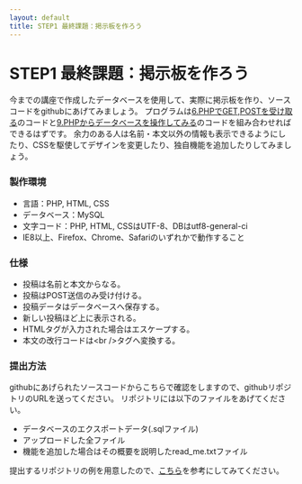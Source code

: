 ```yaml
---
layout: default
title: STEP1 最終課題：掲示板を作ろう
---
```

# STEP1 最終課題：掲示板を作ろう

今までの講座で作成したデータベースを使用して、実際に掲示板を作り、ソースコードをgithubにあげてみましょう。
プログラムは[6.PHPでGET,POSTを受け取る](6.html)のコードと[9.PHPからデータベースを操作してみる](9.html)のコードを組み合わせればできるはずです。
余力のある人は名前・本文以外の情報も表示できるようにしたり、CSSを駆使してデザインを変更したり、独自機能を追加したりしてみましょう。


### 製作環境

* 言語：PHP, HTML, CSS
* データベース：MySQL
* 文字コード：PHP, HTML, CSSはUTF-8、DBはutf8-general-ci
* IE8以上、Firefox、Chrome、Safariのいずれかで動作すること

### 仕様

* 投稿は名前と本文からなる。
* 投稿はPOST送信のみ受け付ける。
* 投稿データはデータベースへ保存する。
* 新しい投稿ほど上に表示される。
* HTMLタグが入力された場合はエスケープする。
* 本文の改行コードは&lt;br /&gt;タグへ変換する。

### 提出方法

githubにあげられたソースコードからこちらで確認をしますので、githubリポジトリのURLを送ってください。
リポジトリには以下のファイルをあげてください。


* データベースのエクスポートデータ(.sqlファイル)
* アップロードした全ファイル
* 機能を追加した場合はその概要を説明したread_me.txtファイル

提出するリポジトリの例を用意したので、[こちら]()を参考にしてみてください。
